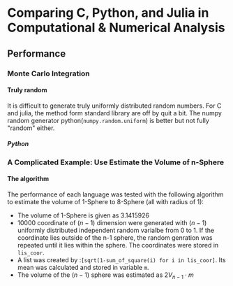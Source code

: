 # Comparing C, Python, and Julia in Computational & Numerical Analysis

## Performance

### Monte Carlo Integration

#### Truly random

It is difficult to generate truly uniformly distributed random numbers. For C and julia, the method form standard library are off by quit a bit. The numpy random generator python(`numpy.random.uniform`) is better but not fully "random" either.

##### Python

### A Complicated Example: Use Estimate the Volume of n-Sphere

#### The algorithm 

The performance of each language was tested with the following algorithm to estimate the volume of 1-Sphere to 8-Sphere (all with radius of 1):

- The volume of 1-Sphere is given as 3.1415926
- 10000 coordinate of $(n-1)$ dimension were generated with $(n-1)$ uniformly distributed independent random varialbe from 0 to 1. If the coordinate lies outside of the n-1 sphere, the random genration was repeated until it lies within the sphere. The coordinates were stored in `lis_coor`.
- A list was created by :`[sqrt(1-sum_of_square(i) for i in lis_coor]`. Its mean was calculated and stored in variable `m`.
- The volume of the $(n-1)$ sphere was estimated as $2V_{n-1}\cdot m$


